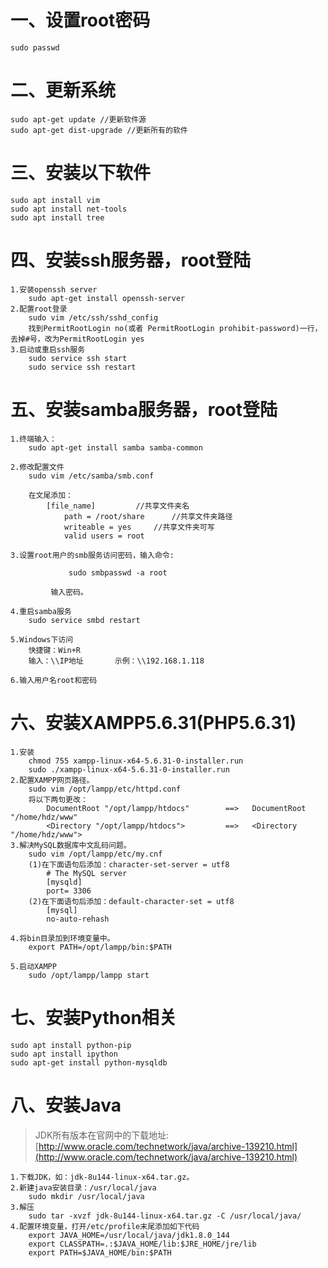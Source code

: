 # 一、设置root密码
    sudo passwd


# 二、更新系统
    sudo apt-get update //更新软件源
    sudo apt-get dist-upgrade //更新所有的软件
    
    
# 三、安装以下软件
	sudo apt install vim
	sudo apt install net-tools
	sudo apt install tree


# 四、安装ssh服务器，root登陆
    1.安装openssh server
        sudo apt-get install openssh-server
    2.配置root登录
        sudo vim /etc/ssh/sshd_config
        找到PermitRootLogin no(或者 PermitRootLogin prohibit-password)一行，去掉#号，改为PermitRootLogin yes
    3.启动或重启ssh服务
        sudo service ssh start
        sudo service ssh restart


# 五、安装samba服务器，root登陆
    1.终端输入：
        sudo apt-get install samba samba-common

    2.修改配置文件
        sudo vim /etc/samba/smb.conf

        在文尾添加：
            [file_name]			//共享文件夹名
                path = /root/share		//共享文件夹路径
                writeable = yes		//共享文件夹可写
                valid users = root

    3.设置root用户的smb服务访问密码，输入命令:

                 sudo smbpasswd -a root
            
             输入密码。		    

    4.重启samba服务
        sudo service smbd restart

    5.Windows下访问
        快捷键：Win+R
        输入：\\IP地址       示例：\\192.168.1.118

    6.输入用户名root和密码


# 六、安装XAMPP5.6.31(PHP5.6.31)
    1.安装 
        chmod 755 xampp-linux-x64-5.6.31-0-installer.run
        sudo ./xampp-linux-x64-5.6.31-0-installer.run
    2.配置XAMPP网页路径。
        sudo vim /opt/lampp/etc/httpd.conf
        将以下两句更改：
            DocumentRoot "/opt/lampp/htdocs"        ==>   DocumentRoot "/home/hdz/www" 
            <Directory "/opt/lampp/htdocs">         ==>   <Directory "/home/hdz/www">          
    3.解决MySQL数据库中文乱码问题。
        sudo vim /opt/lampp/etc/my.cnf
        (1)在下面语句后添加：character-set-server = utf8
            # The MySQL server
            [mysqld]
            port= 3306
        (2)在下面语句后添加：default-character-set = utf8
            [mysql]
            no-auto-rehash
        
    4.将bin目录加到环境变量中。
        export PATH=/opt/lampp/bin:$PATH
        
    5.启动XAMPP
        sudo /opt/lampp/lampp start

       
# 七、安装Python相关
    sudo apt install python-pip
    sudo apt install ipython
    sudo apt-get install python-mysqldb
        
        
        
# 八、安装Java
> JDK所有版本在官网中的下载地址:[http://www.oracle.com/technetwork/java/archive-139210.html](http://www.oracle.com/technetwork/java/archive-139210.html) 
> 

    1.下载JDK，如：jdk-8u144-linux-x64.tar.gz。
    2.新建java安装目录：/usr/local/java
        sudo mkdir /usr/local/java 
    3.解压
        sudo tar -xvzf jdk-8u144-linux-x64.tar.gz -C /usr/local/java/
    4.配置环境变量，打开/etc/profile末尾添加如下代码
        export JAVA_HOME=/usr/local/java/jdk1.8.0_144
        export CLASSPATH=.:$JAVA_HOME/lib:$JRE_HOME/jre/lib
        export PATH=$JAVA_HOME/bin:$PATH      
        
